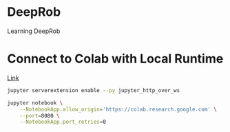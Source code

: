 # DeepRob
Learning DeepRob

# Connect to Colab with Local Runtime
[Link](https://research.google.com/colaboratory/local-runtimes.html)

```bash
jupyter serverextension enable --py jupyter_http_over_ws

jupyter notebook \
    --NotebookApp.allow_origin='https://colab.research.google.com' \
    --port=8080 \
    --NotebookApp.port_retries=0
```
